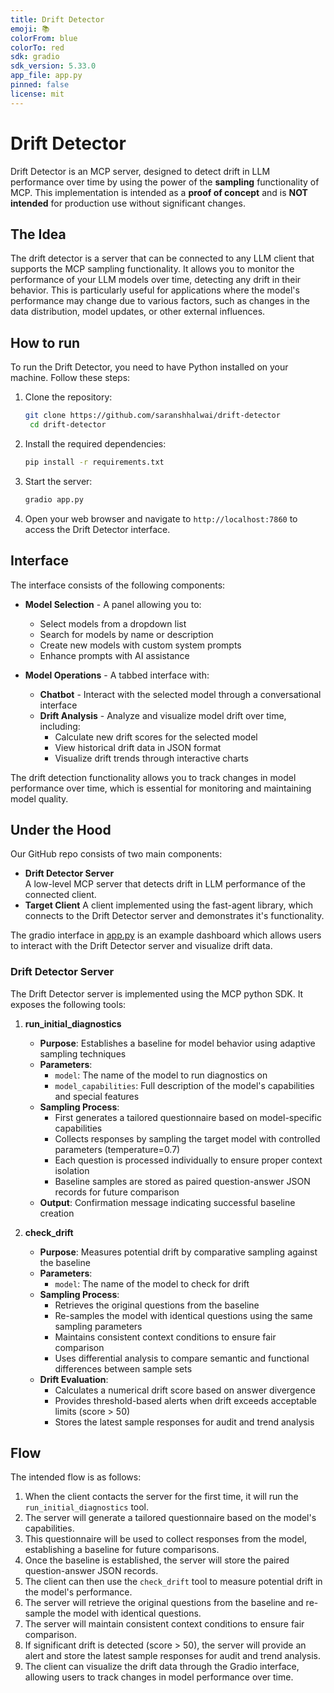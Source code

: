 ```yaml
---
title: Drift Detector
emoji: 📚
colorFrom: blue
colorTo: red
sdk: gradio
sdk_version: 5.33.0
app_file: app.py
pinned: false
license: mit
---
```


# Drift Detector
Drift Detector is an MCP server, designed to detect drift in LLM performance over time by using the power of the **sampling** functionality of MCP. 
This implementation is intended as a **proof of concept** and is **NOT intended** for production use without significant changes.

## The Idea

The drift detector is a server that can be connected to any LLM client that supports the MCP sampling functionality. 
It allows you to monitor the performance of your LLM models over time, detecting any drift in their behavior.
This is particularly useful for applications where the model's performance may change due to various factors, such as changes in the data distribution, model updates, or other external influences.

## How to run

To run the Drift Detector, you need to have Python installed on your machine. Follow these steps:

1. Clone the repository:
   ```bash
   git clone https://github.com/saranshhalwai/drift-detector
    cd drift-detector
    ```
2. Install the required dependencies:
    ```bash
    pip install -r requirements.txt
    ```
3. Start the server:
    ```bash
   gradio app.py
    ```
4. Open your web browser and navigate to `http://localhost:7860` to access the Drift Detector interface.

## Interface

The interface consists of the following components:
- **Model Selection** - A panel allowing you to:
  - Select models from a dropdown list
  - Search for models by name or description
  - Create new models with custom system prompts
  - Enhance prompts with AI assistance

- **Model Operations** - A tabbed interface with:
  - **Chatbot** - Interact with the selected model through a conversational interface
  - **Drift Analysis** - Analyze and visualize model drift over time, including:
    - Calculate new drift scores for the selected model
    - View historical drift data in JSON format
    - Visualize drift trends through interactive charts

The drift detection functionality allows you to track changes in model performance over time, which is essential for monitoring and maintaining model quality.

## Under the Hood

Our GitHub repo consists of two main components:

- **Drift Detector Server**  
    A low-level MCP server that detects drift in LLM performance of the connected client.
- **Target Client**
    A client implemented using the fast-agent library, which connects to the Drift Detector server and demonstrates it's functionality.

The gradio interface in [app.py](app.py) is an example dashboard which allows users to interact with the Drift Detector server and visualize drift data.

### Drift Detector Server

The Drift Detector server is implemented using the MCP python SDK.
It exposes the following tools:

1. **run_initial_diagnostics**
   - **Purpose**: Establishes a baseline for model behavior using adaptive sampling techniques
   - **Parameters**:
     - `model`: The name of the model to run diagnostics on
     - `model_capabilities`: Full description of the model's capabilities and special features
   - **Sampling Process**:
     - First generates a tailored questionnaire based on model-specific capabilities
     - Collects responses by sampling the target model with controlled parameters (temperature=0.7)
     - Each question is processed individually to ensure proper context isolation
     - Baseline samples are stored as paired question-answer JSON records for future comparison
   - **Output**: Confirmation message indicating successful baseline creation

2. **check_drift**
   - **Purpose**: Measures potential drift by comparative sampling against the baseline
   - **Parameters**:
     - `model`: The name of the model to check for drift
   - **Sampling Process**:
     - Retrieves the original questions from the baseline
     - Re-samples the model with identical questions using the same sampling parameters
     - Maintains consistent context conditions to ensure fair comparison
     - Uses differential analysis to compare semantic and functional differences between sample sets
   - **Drift Evaluation**:
     - Calculates a numerical drift score based on answer divergence
     - Provides threshold-based alerts when drift exceeds acceptable limits (score > 50)
     - Stores the latest sample responses for audit and trend analysis

## Flow

The intended flow is as follows:
1. When the client contacts the server for the first time, it will run the `run_initial_diagnostics` tool.
2. The server will generate a tailored questionnaire based on the model's capabilities.
3. This questionnaire will be used to collect responses from the model, establishing a baseline for future comparisons.
4. Once the baseline is established, the server will store the paired question-answer JSON records.
5. The client can then use the `check_drift` tool to measure potential drift in the model's performance.
6. The server will retrieve the original questions from the baseline and re-sample the model with identical questions.
7. The server will maintain consistent context conditions to ensure fair comparison.
8. If significant drift is detected (score > 50), the server will provide an alert and store the latest sample responses for audit and trend analysis.
9. The client can visualize the drift data through the Gradio interface, allowing users to track changes in model performance over time.




